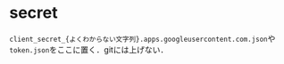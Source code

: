 # secret
`client_secret_{よくわからない文字列}.apps.googleusercontent.com.json`や`token.json`をここに置く．gitには上げない．
